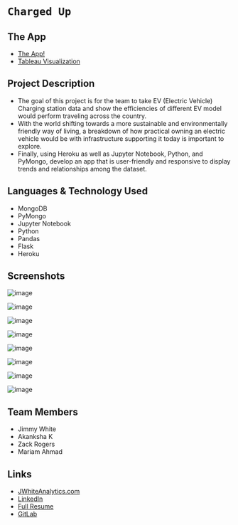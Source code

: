 # `Charged Up`

## The App
- [The App!](https://charged-up.herokuapp.com/)
- [Tableau Visualization](https://public.tableau.com/app/profile/j.white1987)

## Project Description

-  The goal of this project is for the team to take EV (Electric Vehicle) Charging station data and show the efficiencies of different EV model would perform traveling across the country.
- With the world shifting towards a more sustainable and environmentally friendly way of living, a breakdown of how practical owning an electric vehicle would be with infrastructure supporting it today is important to explore.
- Finally, using Heroku as well as Jupyter Notebook, Python, and PyMongo, develop an app that is user-friendly and responsive to display trends and relationships among the dataset.


## Languages & Technology Used

- MongoDB
- PyMongo
- Jupyter Notebook
- Python
- Pandas
- Flask
- Heroku

## Screenshots
![image](/Images/screenshot1.png)

![image](/Images/screenshot2.png)

![image](/Images/screenshot3.png)

![image](/Images/screenshot4.png)

![image](/Images/screenshot5.png)

![image](/Images/screenshot6.png)

![image](/Images/screenshot7.png)

![image](/Images/screenshot8.png)

## Team Members

- Jimmy White
- Akanksha K
- Zack Rogers
- Mariam Ahmad

## Links
- [JWhiteAnalytics.com](https://jwhiteanalytics.com)
- [LinkedIn](https://www.linkedin.com/in/jwhite1987)
- [Full Resume](https://jwhiteanalytics.com/JWhite%20DataAnalyst.pdf)
- [GitLab](https://gitlab.com/jimmywhite1987)
